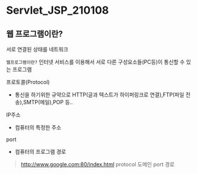 # Servlet_JSP_210108

## 웹 프로그램이란?
서로 연결된 상태를 네트워크

`웹프로그램이란?` 인터넷 서비스를 이용해서 서로 다른 구성요소들(PC등)이 통신할 수 있는 프로그램

<bold>프로토콜(Protocol)
- 통신을 하기위한 규약으로 HTTP(글과 텍스트가 하이퍼링크로 연결),FTP(파일 전송),SMTP(메일),POP 등..

IP주소
- 컴퓨터의 특정한 주소

port
- 컴퓨터의 프로그램 경로

> http://www.google.com:80/index.html
protocol   도메인       port  경로


